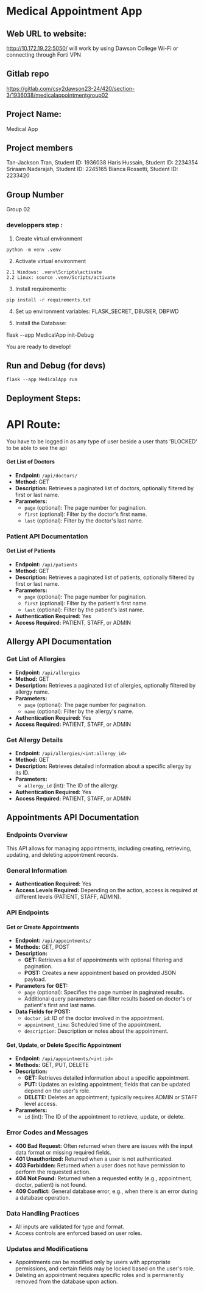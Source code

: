 
# Medical Appointment App

## Web URL to website:
http://10.172.19.22:5050/
will work by using Dawson College Wi-Fi or connecting through Forti VPN

## Gitlab repo
https://gitlab.com/csy2dawson23-24/420/section-3/1936038/medicalappointmentgroup02

## Project Name:
Medical App

## Project members
Tan-Jackson Tran, Student ID: 1936038
Haris Hussain, Student ID: 2234354
Sriraam Nadarajah, Student ID: 2245165
Bianca Rossetti, Student ID: 2233420

## Group Number 
Group 02


### developpers step :
1. Create virtual environment

```
python -m venv .venv
```

2. Activate virtual environment
```
2.1 Windows: .venv\Scripts\activate
2.2 Linux: source .venv/Scripts/activate
```

3. Install requirements:
```
pip install -r requirements.txt
```
4. Set up environment variables:
FLASK_SECRET, DBUSER, DBPWD

5. Install the Database:

flask --app MedicalApp init-Debug

You are ready to develop!

## Run and Debug (for devs)
```
flask --app MedicalApp run
```


## Deployment Steps:


# API Route:

You have to be logged in as any type of user beside a user thats 'BLOCKED' to be able to see the api


#### Get List of Doctors
- **Endpoint:** `/api/doctors/`
- **Method:** GET
- **Description:** Retrieves a paginated list of doctors, optionally filtered by first or last name.
- **Parameters:**
  - `page` (optional): The page number for pagination.
  - `first` (optional): Filter by the doctor's first name.
  - `last` (optional): Filter by the doctor's last name.

### Patient API Documentation

#### Get List of Patients
- **Endpoint:** `/api/patients`
- **Method:** GET
- **Description:** Retrieves a paginated list of patients, optionally filtered by first or last name.
- **Parameters:**
  - `page` (optional): The page number for pagination.
  - `first` (optional): Filter by the patient's first name.
  - `last` (optional): Filter by the patient's last name.
- **Authentication Required:** Yes
- **Access Required:** PATIENT, STAFF, or ADMIN

## Allergy API Documentation

### Get List of Allergies
- **Endpoint:** `/api/allergies`
- **Method:** GET
- **Description:** Retrieves a paginated list of allergies, optionally filtered by allergy name.
- **Parameters:**
  - `page` (optional): The page number for pagination.
  - `name` (optional): Filter by the allergy's name.
- **Authentication Required:** Yes
- **Access Required:** PATIENT, STAFF, or ADMIN

### Get Allergy Details
- **Endpoint:** `/api/allergies/<int:allergy_id>`
- **Method:** GET
- **Description:** Retrieves detailed information about a specific allergy by its ID.
- **Parameters:**
  - `allergy_id` (int): The ID of the allergy.
- **Authentication Required:** Yes
- **Access Required:** PATIENT, STAFF, or ADMIN

## Appointments API Documentation

### Endpoints Overview
This API allows for managing appointments, including creating, retrieving, updating, and deleting appointment records.

### General Information
- **Authentication Required:** Yes
- **Access Levels Required:** Depending on the action, access is required at different levels (PATIENT, STAFF, ADMIN).

### API Endpoints

#### Get or Create Appointments
- **Endpoint:** `/api/appointments/`
- **Methods:** GET, POST
- **Description:** 
  - **GET:** Retrieves a list of appointments with optional filtering and pagination.
  - **POST:** Creates a new appointment based on provided JSON payload.
- **Parameters for GET:**
  - `page` (optional): Specifies the page number in paginated results.
  - Additional query parameters can filter results based on doctor's or patient's first and last name.
- **Data Fields for POST:**
  - `doctor_id`: ID of the doctor involved in the appointment.
  - `appointment_time`: Scheduled time of the appointment.
  - `description`: Description or notes about the appointment.

#### Get, Update, or Delete Specific Appointment
- **Endpoint:** `/api/appointments/<int:id>`
- **Methods:** GET, PUT, DELETE
- **Description:** 
  - **GET:** Retrieves detailed information about a specific appointment.
  - **PUT:** Updates an existing appointment; fields that can be updated depend on the user's role.
  - **DELETE:** Deletes an appointment; typically requires ADMIN or STAFF level access.
- **Parameters:**
  - `id` (int): The ID of the appointment to retrieve, update, or delete.

### Error Codes and Messages
- **400 Bad Request:** Often returned when there are issues with the input data format or missing required fields.
- **401 Unauthorized:** Returned when a user is not authenticated.
- **403 Forbidden:** Returned when a user does not have permission to perform the requested action.
- **404 Not Found:** Returned when a requested entity (e.g., appointment, doctor, patient) is not found.
- **409 Conflict:** General database error, e.g., when there is an error during a database operation.

### Data Handling Practices
- All inputs are validated for type and format.
- Access controls are enforced based on user roles.

### Updates and Modifications
- Appointments can be modified only by users with appropriate permissions, and certain fields may be locked based on the user's role.
- Deleting an appointment requires specific roles and is permanently removed from the database upon action.
